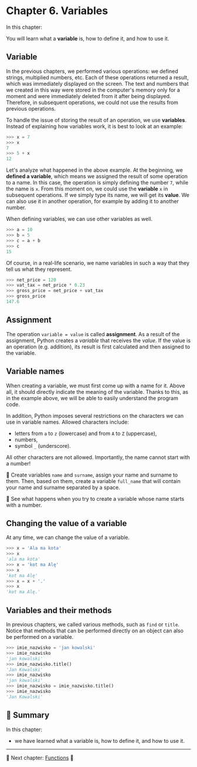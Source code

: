 # Chapter 6. Variables

In this chapter:

You will learn what a **variable** is, how to define it, and how to use it.

## Variable

In the previous chapters, we performed various operations: we defined strings, multiplied numbers, etc. Each of these operations returned a result, which was immediately displayed on the screen. The text and numbers that we created in this way were stored in the computer's memory only for a moment and were immediately deleted from it after being displayed. Therefore, in subsequent operations, we could not use the results from previous operations.

To handle the issue of storing the result of an operation, we use **variables**. Instead of explaining how variables work, it is best to look at an example:

```python
>>> x = 7
>>> x
7
>>> 5 + x
12
```

Let's analyze what happened in the above example. At the beginning, we **defined a variable**, which means we assigned the result of some operation to a name. In this case, the operation is simply defining the number `7`, while the name is `x`. From this moment on, we could use the **variable** `x` in subsequent operations. If we simply type its name, we will get its **value**. We can also use it in another operation, for example by adding it to another number.

When defining variables, we can use other variables as well.

```python
>>> a = 10
>>> b = 5
>>> c = a + b
>>> c
15
```

Of course, in a real-life scenario, we name variables in such a way that they tell us what they represent.

```python
>>> net_price = 120
>>> vat_tax = net_price * 0.23
>>> gross_price = net_price + vat_tax
>>> gross_price
147.6
```

## Assignment

The operation `variable = value` is called **assignment**. As a result of the assignment, Python creates a *variable* that receives the *value*. If the value is an operation (e.g. addition), its result is first calculated and then assigned to the variable.


## Variable names

When creating a variable, we must first come up with a name for it. Above all, it should directly indicate the meaning of the variable. Thanks to this, as in the example above, we will be able to easily understand the program code.

In addition, Python imposes several restrictions on the characters we can use in variable names. Allowed characters include:

* letters from `a` to `z` (lowercase) and from `A` to `Z` (uppercase),
* numbers,
* symbol `_` (underscore).

All other characters are not allowed. Importantly, the name cannot start with a number!

:snake: Create variables `name` and `surname`, assign your name and surname to them. Then, based on them, create a variable `full_name` that will contain your name and surname separated by a space.

:snake: See what happens when you try to create a variable whose name starts with a number.


## Changing the value of a variable

At any time, we can change the value of a variable.

```python
>>> x = 'Ala ma kota'
>>> x
'ala ma kota'
>>> x = 'kot ma Alę'
>>> x
'kot ma Alę'
>>> x = x + '.'
>>> x
'kot ma Alę.'
```

## Variables and their methods

In previous chapters, we called various methods, such as `find` or `title`. Notice that methods that can be performed directly on an object can also be performed on a variable.

```python
>>> imie_nazwisko = 'jan kowalski'
>>> imie_nazwisko
'jan kowalski'
>>> imie_nazwisko.title()
'Jan Kowalski'
>>> imie_nazwisko
'jan kowalski'
>>> imie_nazwisko = imie_nazwisko.title()
>>> imie_nazwisko
'Jan Kowalski'
```

## :pushpin: Summary

In this chapter:

* we have learned what a variable is, how to define it, and how to use it.

---

:checkered_flag: Next chapter: [Functions](./07_functions.md) :checkered_flag:
